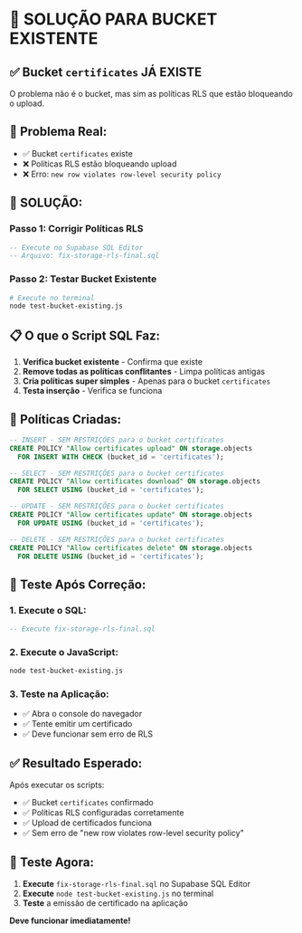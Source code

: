 # 🎯 SOLUÇÃO PARA BUCKET EXISTENTE

## ✅ **Bucket `certificates` JÁ EXISTE**
O problema não é o bucket, mas sim as políticas RLS que estão bloqueando o upload.

## 🚨 **Problema Real:**
- ✅ Bucket `certificates` existe
- ❌ Políticas RLS estão bloqueando upload
- ❌ Erro: `new row violates row-level security policy`

## 🔧 **SOLUÇÃO:**

### **Passo 1: Corrigir Políticas RLS**
```sql
-- Execute no Supabase SQL Editor
-- Arquivo: fix-storage-rls-final.sql
```

### **Passo 2: Testar Bucket Existente**
```bash
# Execute no terminal
node test-bucket-existing.js
```

## 📋 **O que o Script SQL Faz:**

1. **Verifica bucket existente** - Confirma que existe
2. **Remove todas as políticas conflitantes** - Limpa políticas antigas
3. **Cria políticas super simples** - Apenas para o bucket `certificates`
4. **Testa inserção** - Verifica se funciona

## 🎯 **Políticas Criadas:**

```sql
-- INSERT - SEM RESTRIÇÕES para o bucket certificates
CREATE POLICY "Allow certificates upload" ON storage.objects
  FOR INSERT WITH CHECK (bucket_id = 'certificates');

-- SELECT - SEM RESTRIÇÕES para o bucket certificates  
CREATE POLICY "Allow certificates download" ON storage.objects
  FOR SELECT USING (bucket_id = 'certificates');

-- UPDATE - SEM RESTRIÇÕES para o bucket certificates
CREATE POLICY "Allow certificates update" ON storage.objects
  FOR UPDATE USING (bucket_id = 'certificates');

-- DELETE - SEM RESTRIÇÕES para o bucket certificates
CREATE POLICY "Allow certificates delete" ON storage.objects
  FOR DELETE USING (bucket_id = 'certificates');
```

## 🧪 **Teste Após Correção:**

### **1. Execute o SQL:**
```sql
-- Execute fix-storage-rls-final.sql
```

### **2. Execute o JavaScript:**
```bash
node test-bucket-existing.js
```

### **3. Teste na Aplicação:**
- ✅ Abra o console do navegador
- ✅ Tente emitir um certificado
- ✅ Deve funcionar sem erro de RLS

## ✅ **Resultado Esperado:**

Após executar os scripts:
- ✅ Bucket `certificates` confirmado
- ✅ Políticas RLS configuradas corretamente
- ✅ Upload de certificados funciona
- ✅ Sem erro de "new row violates row-level security policy"

## 🎉 **Teste Agora:**

1. **Execute** `fix-storage-rls-final.sql` no Supabase SQL Editor
2. **Execute** `node test-bucket-existing.js` no terminal
3. **Teste** a emissão de certificado na aplicação

**Deve funcionar imediatamente!**
